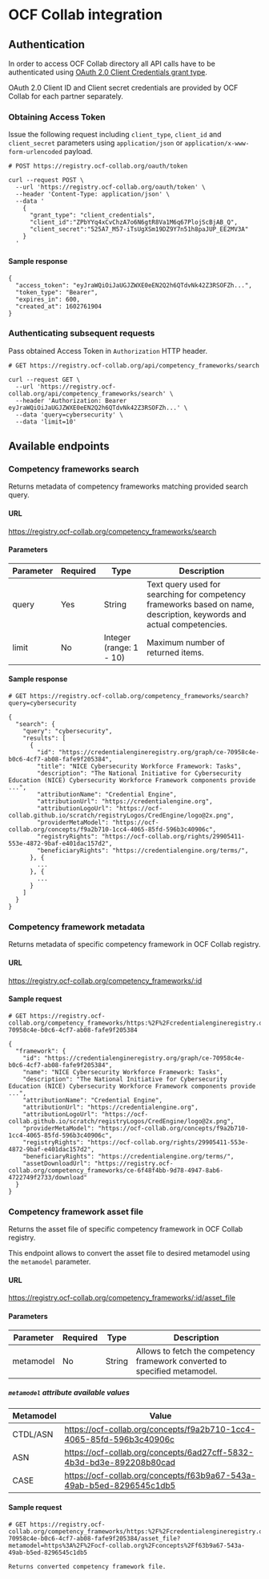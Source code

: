 # OCF Collab integration

## Authentication

In order to access OCF Collab directory all API calls have to be authenticated using [OAuth 2.0 Client Credentials grant type](https://oauth.net/2/grant-types/client-credentials/).

OAuth 2.0 Client ID and Client secret credentials are provided by OCF Collab for each partner separately.

### Obtaining Access Token

Issue the following request including `client_type`, `client_id` and `client_secret` parameters using `application/json` or `application/x-www-form-urlencoded` payload.

```
# POST https://registry.ocf-collab.org/oauth/token

curl --request POST \
  --url 'https://registry.ocf-collab.org/oauth/token' \
  --header 'Content-Type: application/json' \
  --data '
    {
      "grant_type": "client_credentials",
      "client_id":"ZPbYYq4xCvChzA7o6N6gtR8Va1M6q67PlojScBjAB_Q",
      "client_secret":"525A7_M57-iTsUgXSm19DZ9Y7n51h8paJUP_EE2MV3A"
    }
  '
```

#### Sample response

```
{
  "access_token": "eyJraWQiOiJaUGJZWXE0eEN2Q2h6QTdvNk42Z3RSOFZh...",
  "token_type": "Bearer",
  "expires_in": 600,
  "created_at": 1602761904
}
```

### Authenticating subsequent requests

Pass obtained Access Token in `Authorization` HTTP header.

```
# GET https://registry.ocf-collab.org/api/competency_frameworks/search

curl --request GET \
  --url 'https://registry.ocf-collab.org/api/competency_frameworks/search' \
  --header 'Authorization: Bearer eyJraWQiOiJaUGJZWXE0eEN2Q2h6QTdvNk42Z3RSOFZh...' \
  --data 'query=cybersecurity' \
  --data 'limit=10'
```

## Available endpoints

### Competency frameworks search

Returns metadata of competency frameworks matching provided search query.

#### URL
https://registry.ocf-collab.org/competency_frameworks/search

#### Parameters

| Parameter | Required | Type                    | Description                                                                                                           |
|-----------|----------|-------------------------|-----------------------------------------------------------------------------------------------------------------------|
| query     | Yes      | String                  | Text query used for searching for competency frameworks based on name, description, keywords and actual competencies. |
| limit     | No       | Integer (range: 1 - 10) | Maximum number of returned items.                                                                                     |

#### Sample response

```
# GET https://registry.ocf-collab.org/competency_frameworks/search?query=cybersecurity

{
  "search": {
    "query": "cybersecurity",
    "results": [
      {
        "id": "https://credentialengineregistry.org/graph/ce-70958c4e-b0c6-4cf7-ab08-fafe9f205384",
        "title": "NICE Cybersecurity Workforce Framework: Tasks",
        "description": "The National Initiative for Cybersecurity Education (NICE) Cybersecurity Workforce Framework components provide ...",
        "attributionName": "Credential Engine",
        "attributionUrl": "https://credentialengine.org",
        "attributionLogoUrl": "https://ocf-collab.github.io/scratch/registryLogos/CredEngine/logo@2x.png", 
        "providerMetaModel": "https://ocf-collab.org/concepts/f9a2b710-1cc4-4065-85fd-596b3c40906c",
        "registryRights": "https://ocf-collab.org/rights/29905411-553e-4872-9baf-e401dac157d2",
        "beneficiaryRights": "https://credentialengine.org/terms/",
      }, {
        ...
      }, {
        ...
      }
    ]
  }
}

```

### Competency framework metadata

Returns metadata of specific competency framework in OCF Collab registry.

#### URL

https://registry.ocf-collab.org/competency_frameworks/:id

#### Sample request

```
# GET https://registry.ocf-collab.org/competency_frameworks/https:%2F%2Fcredentialengineregistry.org%2Fgraph%2Fce-70958c4e-b0c6-4cf7-ab08-fafe9f205384

{
  "framework": {
    "id": "https://credentialengineregistry.org/graph/ce-70958c4e-b0c6-4cf7-ab08-fafe9f205384",
    "name": "NICE Cybersecurity Workforce Framework: Tasks",
    "description": "The National Initiative for Cybersecurity Education (NICE) Cybersecurity Workforce Framework components provide ...",
    "attributionName": "Credential Engine",
    "attributionUrl": "https://credentialengine.org",
    "attributionLogoUrl": "https://ocf-collab.github.io/scratch/registryLogos/CredEngine/logo@2x.png", 
    "providerMetaModel": "https://ocf-collab.org/concepts/f9a2b710-1cc4-4065-85fd-596b3c40906c",
    "registryRights": "https://ocf-collab.org/rights/29905411-553e-4872-9baf-e401dac157d2",
    "beneficiaryRights": "https://credentialengine.org/terms/",
    "assetDownloadUrl": "https://registry.ocf-collab.org/competency_frameworks/ce-6f48f4bb-9d78-4947-8ab6-4722749f2733/download"
  }
}
```

### Competency framework asset file

Returns the asset file of specific competency framework in OCF Collab registry.

This endpoint allows to convert the asset file to desired metamodel using the `metamodel` parameter.

#### URL

https://registry.ocf-collab.org/competency_frameworks/:id/asset_file

#### Parameters

| Parameter | Required | Type   | Description                                                                |
|-----------|----------|--------|----------------------------------------------------------------------------|
| metamodel | No       | String | Allows to fetch the competency framework converted to specified metamodel. |

##### `metamodel` attribute available values

| Metamodel | Value                                                                |
|-----------|----------------------------------------------------------------------|
| CTDL/ASN  | https://ocf-collab.org/concepts/f9a2b710-1cc4-4065-85fd-596b3c40906c |
| ASN       | https://ocf-collab.org/concepts/6ad27cff-5832-4b3d-bd3e-892208b80cad |
| CASE      | https://ocf-collab.org/concepts/f63b9a67-543a-49ab-b5ed-8296545c1db5 |

#### Sample request

```
# GET https://registry.ocf-collab.org/competency_frameworks/https:%2F%2Fcredentialengineregistry.org%2Fgraph%2Fce-70958c4e-b0c6-4cf7-ab08-fafe9f205384/asset_file?metamodel=https%3A%2F%2Focf-collab.org%2Fconcepts%2Ff63b9a67-543a-49ab-b5ed-8296545c1db5

Returns converted competency framework file.
```
